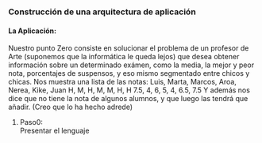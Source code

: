 ### Construcción de una arquitectura de aplicación

#### La Aplicación:
Nuestro punto Zero consiste en solucionar el problema de un profesor de Arte (suponemos que la informática le queda lejos) que desea obtener información sobre un determinado exámen, como la media, la mejor y peor nota, porcentajes de suspensos, y eso mismo segmentado entre chicos y chicas.
Nos muestra una lista de las notas:
Luis, Marta, Marcos, Aroa, Nerea, Kike, Juan
H,    M,     H,      M,    M,     H,    H
7.5,  4,     6,      5,    4,     6.5,  7.5 
Y además nos dice que no tiene la nota de algunos alumnos, y que luego las tendrá que añadir. (Creo que lo ha hecho adrede)



1. Paso0:  
    Presentar el lenguaje 
